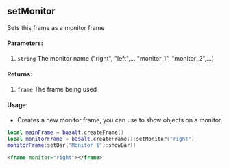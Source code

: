 ## setMonitor
Sets this frame as a monitor frame

#### Parameters: 
1. `string` The monitor name ("right", "left",... "monitor_1", "monitor_2",...)

#### Returns:
1. `frame` The frame being used

#### Usage:
* Creates a new monitor frame, you can use to show objects on a monitor.
```lua
local mainFrame = basalt.createFrame()
local monitorFrame = basalt.createFrame():setMonitor("right")
monitorFrame:setBar("Monitor 1"):showBar()
```
```xml
<frame monitor="right"></frame>
```